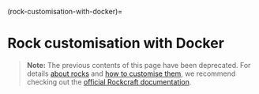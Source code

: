 (rock-customisation-with-docker)=
# Rock customisation with Docker

> **Note:**
> The previous contents of this page have been deprecated. For details [about rocks](https://canonical-rockcraft.readthedocs-hosted.com/en/latest/explanation/rocks/#) and [how to customise them](https://canonical-rockcraft.readthedocs-hosted.com/en/latest/how-to/), we recommend checking out the [official Rockcraft documentation](https://canonical-rockcraft.readthedocs-hosted.com/en/latest/).
